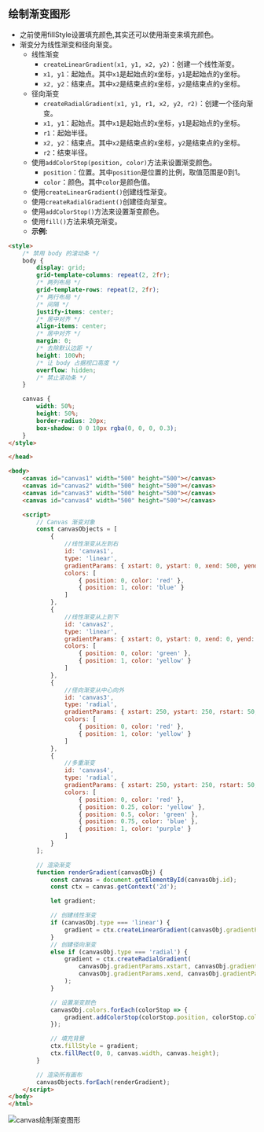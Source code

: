 ## 绘制渐变图形
- 之前使用fillStyle设置填充颜色,其实还可以使用渐变来填充颜色。
- 渐变分为线性渐变和径向渐变。
    - 线性渐变
        - `createLinearGradient(x1, y1, x2, y2)`：创建一个线性渐变。
        - `x1, y1`：起始点。其中`x1`是起始点的x坐标，`y1`是起始点的y坐标。
        - `x2, y2`：结束点。其中`x2`是结束点的x坐标，`y2`是结束点的y坐标。
    - 径向渐变
        - `createRadialGradient(x1, y1, r1, x2, y2, r2)`：创建一个径向渐变。
        - `x1, y1`：起始点。其中`x1`是起始点的x坐标，`y1`是起始点的y坐标。
        - `r1`：起始半径。
        - `x2, y2`：结束点。其中`x2`是结束点的x坐标，`y2`是结束点的y坐标。
        - `r2`：结束半径。
    - 使用`addColorStop(position, color)`方法来设置渐变颜色。
        - `position`：位置。其中`position`是位置的比例，取值范围是0到1。
        - `color`：颜色。其中`color`是颜色值。
    - 使用`createLinearGradient()`创建线性渐变。
    - 使用`createRadialGradient()`创建径向渐变。
    - 使用`addColorStop()`方法来设置渐变颜色。
    - 使用`fill()`方法来填充渐变。
    - **示例:**
```html
<style>
    /* 禁用 body 的滚动条 */
    body {
        display: grid;
        grid-template-columns: repeat(2, 2fr);
        /* 两列布局 */
        grid-template-rows: repeat(2, 2fr);
        /* 两行布局 */
        /* 间隔 */
        justify-items: center;
        /* 居中对齐 */
        align-items: center;
        /* 居中对齐 */
        margin: 0;
        /* 去除默认边距 */
        height: 100vh;
        /* 让 body 占据视口高度 */
        overflow: hidden;
        /* 禁止滚动条 */
    }

    canvas {
        width: 50%;
        height: 50%;
        border-radius: 20px;
        box-shadow: 0 0 10px rgba(0, 0, 0, 0.3);
    }
</style>

</head>

<body>
    <canvas id="canvas1" width="500" height="500"></canvas>
    <canvas id="canvas2" width="500" height="500"></canvas>
    <canvas id="canvas3" width="500" height="500"></canvas>
    <canvas id="canvas4" width="500" height="500"></canvas>

    <script>
        // Canvas 渐变对象
        const canvasObjects = [
            {
                //线性渐变从左到右
                id: 'canvas1',
                type: 'linear',
                gradientParams: { xstart: 0, ystart: 0, xend: 500, yend: 0 },
                colors: [
                    { position: 0, color: 'red' },
                    { position: 1, color: 'blue' }
                ]
            },
            {
                //线性渐变从上到下
                id: 'canvas2',
                type: 'linear',
                gradientParams: { xstart: 0, ystart: 0, xend: 0, yend: 500 },
                colors: [
                    { position: 0, color: 'green' },
                    { position: 1, color: 'yellow' }
                ]
            },
            {
                //径向渐变从中心向外
                id: 'canvas3',
                type: 'radial',
                gradientParams: { xstart: 250, ystart: 250, rstart: 50, xend: 250, yend: 250, rend: 200 },
                colors: [
                    { position: 0, color: 'red' },
                    { position: 1, color: 'yellow' }
                ]
            },
            {
                //多重渐变
                id: 'canvas4',
                type: 'radial',
                gradientParams: { xstart: 250, ystart: 250, rstart: 50, xend: 250, yend: 250, rend: 200 },
                colors: [
                    { position: 0, color: 'red' },
                    { position: 0.25, color: 'yellow' },
                    { position: 0.5, color: 'green' },
                    { position: 0.75, color: 'blue' },
                    { position: 1, color: 'purple' }
                ]
            }
        ];

        // 渲染渐变
        function renderGradient(canvasObj) {
            const canvas = document.getElementById(canvasObj.id);
            const ctx = canvas.getContext('2d');

            let gradient;

            // 创建线性渐变
            if (canvasObj.type === 'linear') {
                gradient = ctx.createLinearGradient(canvasObj.gradientParams.xstart, canvasObj.gradientParams.ystart, canvasObj.gradientParams.xend, canvasObj.gradientParams.yend);
            }
            // 创建径向渐变
            else if (canvasObj.type === 'radial') {
                gradient = ctx.createRadialGradient(
                    canvasObj.gradientParams.xstart, canvasObj.gradientParams.ystart, canvasObj.gradientParams.rstart,
                    canvasObj.gradientParams.xend, canvasObj.gradientParams.yend, canvasObj.gradientParams.rend
                );
            }

            // 设置渐变颜色
            canvasObj.colors.forEach(colorStop => {
                gradient.addColorStop(colorStop.position, colorStop.color);
            });

            // 填充背景
            ctx.fillStyle = gradient;
            ctx.fillRect(0, 0, canvas.width, canvas.height);
        }

        // 渲染所有画布
        canvasObjects.forEach(renderGradient);
    </script>
</body>
</html>
```
![canvas绘制渐变图形](/public/images/html/线性渐变.jpg)